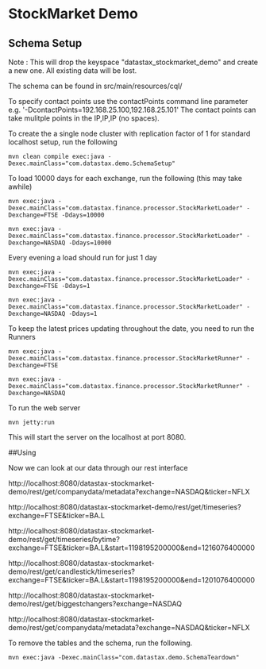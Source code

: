 StockMarket Demo
========================================================

## Schema Setup
Note : This will drop the keyspace "datastax_stockmarket_demo" and create a new one. All existing data will be lost. 

The schema can be found in src/main/resources/cql/

To specify contact points use the contactPoints command line parameter e.g. '-DcontactPoints=192.168.25.100,192.168.25.101'
The contact points can take mulitple points in the IP,IP,IP (no spaces).

To create the a single node cluster with replication factor of 1 for standard localhost setup, run the following

    mvn clean compile exec:java -Dexec.mainClass="com.datastax.demo.SchemaSetup"


To load 10000 days for each exchange, run the following (this may take awhile)

	mvn exec:java -Dexec.mainClass="com.datastax.finance.processor.StockMarketLoader" -Dexchange=FTSE -Ddays=10000
	
	mvn exec:java -Dexec.mainClass="com.datastax.finance.processor.StockMarketLoader" -Dexchange=NASDAQ -Ddays=10000
	
Every evening a load should run for just 1 day	

	mvn exec:java -Dexec.mainClass="com.datastax.finance.processor.StockMarketLoader" -Dexchange=FTSE -Ddays=1
	
	mvn exec:java -Dexec.mainClass="com.datastax.finance.processor.StockMarketLoader" -Dexchange=NASDAQ -Ddays=1

To keep the latest prices updating throughout the date, you need to run the Runners

	mvn exec:java -Dexec.mainClass="com.datastax.finance.processor.StockMarketRunner" -Dexchange=FTSE
	
	mvn exec:java -Dexec.mainClass="com.datastax.finance.processor.StockMarketRunner" -Dexchange=NASDAQ

	
To run the web server 

    mvn jetty:run
    
This will start the server on the localhost at port 8080.

##Using

Now we can look at our data through our rest interface

http://localhost:8080/datastax-stockmarket-demo/rest/get/companydata/metadata?exchange=NASDAQ&ticker=NFLX

http://localhost:8080/datastax-stockmarket-demo/rest/get/timeseries?exchange=FTSE&ticker=BA.L

http://localhost:8080/datastax-stockmarket-demo/rest/get/timeseries/bytime?exchange=FTSE&ticker=BA.L&start=1198195200000&end=1216076400000

http://localhost:8080/datastax-stockmarket-demo/rest/get/candlestick/timeseries?exchange=FTSE&ticker=BA.L&start=1198195200000&end=1201076400000


http://localhost:8080/datastax-stockmarket-demo/rest/get/biggestchangers?exchange=NASDAQ

http://localhost:8080/datastax-stockmarket-demo/rest/get/companydata/metadata?exchange=NASDAQ&ticker=NFLX





To remove the tables and the schema, run the following.

    mvn exec:java -Dexec.mainClass="com.datastax.demo.SchemaTeardown"
	

